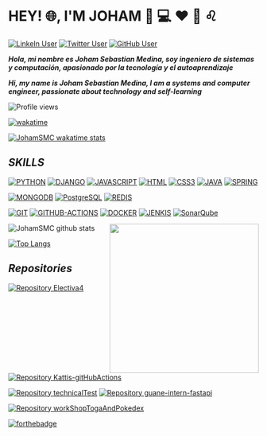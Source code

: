 # HEY! :globe_with_meridians:, I'M JOHAM  :boy: :computer: :hearts: :basketball: :leo:


[![LinkeIn User](https://img.shields.io/badge/Linkedin-johamsmc-blue?style=plastic&logo=linkedin&link=https://www.linkedin.com/in/johamsmc/)](https://www.linkedin.com/in/johamsmc/)
[![Twitter User](https://img.shields.io/badge/Twitter-JohamSMC-informational?style=plastic&logo=twitter&link=https://twitter.com/JohamSMC)](https://twitter.com/JohamSMC)
[![GitHub User](https://img.shields.io/badge/GitHub-JohamSMC-red?style=plastic&logo=github&link=https://github.com/JohamSMC)](https://github.com/JohamSMC)

***Hola, mi nombre es Joham Sebastian Medina, soy ingeniero de sistemas y computación, apasionado por la tecnología y el autoaprendizaje***

***Hi, my name is Joham Sebastian Medina, I am a systems and computer engineer, passionate about technology and self-learning***

![Profile views](https://gpvc.arturio.dev/JohamSMC)

[![wakatime](https://wakatime.com/badge/user/7cb47541-9ea7-455a-b77f-edc854acd00e.svg)](https://wakatime.com/@7cb47541-9ea7-455a-b77f-edc854acd00e)

[![JohamSMC wakatime stats](https://github-readme-stats.vercel.app/api/wakatime?username=JohamSMC&layout=compact&theme=ayu-mirage)](https://github.com/anuraghazra/github-readme-stats)



## ***SKILLS***
[<img src="https://img.shields.io/badge/PYTHON-%233776AB.svg?&style=for-the-badge&logo=python&logoColor=white" alt="PYTHON"/>](https://www.python.org/)
[<img src="https://img.shields.io/badge/DJANGO-%23092E20.svg?&style=for-the-badge&logo=django&logoColor=white" alt="DJANGO"/>](https://www.djangoproject.com/)
[<img src="https://img.shields.io/badge/JAVASCRIPT-%23e3c914.svg?&style=for-the-badge&logo=javascript&logoColor=orange" alt="JAVASCRIPT"/>]()
[<img src="https://img.shields.io/badge/HTML5-%23E34F26.svg?&style=for-the-badge&logo=html5&logoColor=white" alt="HTML"/>](https://developer.mozilla.org/es/docs/Web/HTML)
[<img src="https://img.shields.io/badge/CSS3-%231572B6.svg?&style=for-the-badge&logo=css3&logoColor=white" alt="CSS3"/>](https://developer.mozilla.org/es/docs/Web/CSS)
[<img src="https://img.shields.io/badge/JAVA-%23c41414.svg?&style=for-the-badge&logo=OpenJDK&logoColor=white" alt="JAVA"/>](https://www.oracle.com/co/java/technologies/javase-downloads.html)
[<img src="https://img.shields.io/badge/SPRING-%6DB33F.svg?&style=for-the-badge&logo=spring&logoColor=white" alt="SPRING"/>](https://spring.io/projects/spring-boot)

[<img src="https://img.shields.io/badge/MONGODB-green.svg?&style=for-the-badge&logo=MongoDB&logoColor=white" alt="MONGODB"/>](https://www.mongodb.com/)
[<img src="https://img.shields.io/badge/PostgreSQL-blue.svg?&style=for-the-badge&logo=PostgreSQL&logoColor=white" alt="PostgreSQL"/>]()
[<img src="https://img.shields.io/badge/REDIS-red.svg?&style=for-the-badge&logo=REDIS&logoColor=white" alt="REDIS"/>](https://redis.com/)

[<img src="https://img.shields.io/badge/GIT-%23F05032.svg?&style=for-the-badge&logo=git&logoColor=white" alt="GIT"/>](https://git-scm.com/)
[<img src="https://img.shields.io/badge/GITHUB ACTIONS-%23095fcd.svg?&style=for-the-badge&logo=github-actions&logoColor=white" alt="GITHUB-ACTIONS"/>](https://github.com/features/actions)
[<img src="https://img.shields.io/badge/DOCKER-%2377a7e5.svg?&style=for-the-badge&logo=docker&logoColor=white" alt="DOCKER"/>](https://www.docker.com/)
[<img src="https://img.shields.io/badge/JENKIS-red.svg?&style=for-the-badge&logo=Jenkins&logoColor=white" alt="JENKIS"/>]([https://www.docker.com/](https://www.sonarqube.org/))
[<img src="https://img.shields.io/badge/SonarQube-%2377a7e5.svg?&style=for-the-badge&logo=SonarQube&logoColor=white" alt="SonarQube"/>]([https://www.docker.com/](https://www.sonarqube.org/))


<img align="right" src="https://user-images.githubusercontent.com/37983099/88250448-46d3ab00-cc6d-11ea-976c-45b1e145347c.png" height="300">

![JohamSMC github stats](https://github-readme-stats.vercel.app/api/?username=JohamSMC&hide=stars&show_icons=true&theme=prussian&include_all_commits=true&count_private=true)

[![Top Langs](https://github-readme-stats.vercel.app/api/top-langs/?username=JohamSMC&layout=compact&theme=prussian&hide=jupyter%20notebook)](https://github.com/anuraghazra/github-readme-stats)

## ***Repositories***
[![Repository Electiva4](https://github-readme-stats.vercel.app/api/pin/?username=JohamSMC&repo=electiva4&show_owner=true&theme=ayu-mirage)](https://github.com/JohamSMC/electiva4)
[![Repository Kattis-gitHubActions](https://github-readme-stats.vercel.app/api/pin/?username=JohamSMC&repo=python-kattis-gitHubActions&show_owner=true&theme=ayu-mirage)](https://github.com/JohamSMC/python-kattis-gitHubActions)


[![Repository technicalTest](https://github-readme-stats.vercel.app/api/pin/?username=JohamSMC&repo=technicalTest&show_owner=true&theme=ayu-mirage)](https://github.com/JohamSMC/technicalTest)
[![Repository guane-intern-fastapi](https://github-readme-stats.vercel.app/api/pin/?username=JohamSMC&repo=guane-intern-fastapi&show_owner=true&theme=ayu-mirage)](https://github.com/JohamSMC/guane-intern-fastapi)



[![Repository workShopTogaAndPokedex](https://github-readme-stats.vercel.app/api/pin/?username=JohamSMC&repo=python-workShopTogaAndPokedex&show_owner=true&theme=ayu-mirage)](https://github.com/JohamSMC/python-workShopTogaAndPokedex)


[![forthebadge](https://forthebadge.com/images/badges/built-with-love.svg)](https://forthebadge.com)
